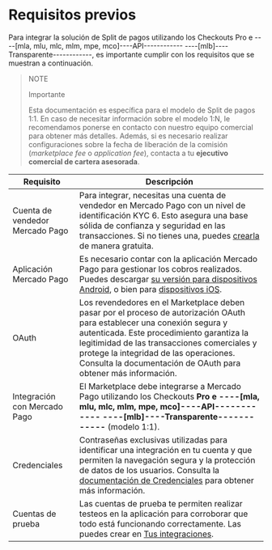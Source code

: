 # Requisitos previos

Para integrar la solución de Split de pagos utilizando los Checkouts Pro e ----[mla, mlu, mlc, mlm, mpe, mco]----API------------ ----[mlb]----Transparente------------, es importante cumplir con los requisitos que se muestran a continuación.

> NOTE
>
> Importante
>
> Esta documentación es específica para el modelo de Split de pagos 1:1. En caso de necesitar información sobre el modelo 1:N, le recomendamos ponerse en contacto con nuestro equipo comercial para obtener más detalles. Además, si es necesario realizar configuraciones sobre la fecha de liberación de la comisión (*marketplace fee* o *application fee*), contacta a tu **ejecutivo comercial de cartera asesorada**.

| Requisito                        | Descripción                                                                                                                                                                                                                                      |
|----------------------------------|--------------------------------------------------------------------------------------------------------------------------------------------------------------------------------------------------------------------------------------------------|
| Cuenta de vendedor Mercado Pago   | Para integrar, necesitas una cuenta de vendedor en Mercado Pago con un nivel de identificación KYC 6. Esto asegura una base sólida de confianza y seguridad en las transacciones. Si no tienes una, puedes [crearla](https://www.mercadopago[FAKER][URL][DOMAIN]hub/registration/landing) de manera gratuita. |
| Aplicación Mercado Pago           | Es necesario contar con la aplicación Mercado Pago para gestionar los cobros realizados. Puedes descargar [su versión para dispositivos Android](https://play.google.com/store/apps/details?id=com.mercadopago.wallet&hl=es_419), o bien para [dispositivos iOS](https://apps.apple.com/ar/app/mercado-pago/id925436649).                                                                       |
| OAuth                            | Los revendedores en el Marketplace deben pasar por el proceso de autorización OAuth para establecer una conexión segura y autenticada. Este procedimiento garantiza la legitimidad de las transacciones comerciales y protege la integridad de las operaciones. Consulta la documentación de OAuth para obtener más información. |
| Integración con Mercado Pago      | El Marketplace debe integrarse a Mercado Pago utilizando los Checkouts **Pro e ----[mla, mlu, mlc, mlm, mpe, mco]----API------------ ----[mlb]----Transparente------------** (modelo 1:1).                                                                                                           |
| Credenciales                     | Contraseñas exclusivas utilizadas para identificar una integración en tu cuenta y que permiten la navegación segura y la protección de datos de los usuarios. Consulta la [documentación de Credenciales](/developers/es/docs/split-payments/additional-content/your-integrations/credentials) para obtener más información.                     |
| Cuentas de prueba                 | Las cuentas de prueba te permiten realizar testeos en la aplicación para corroborar que todo está funcionando correctamente. Las puedes crear en [Tus integraciones](https://www.mercadopago[FAKER][URL][DOMAIN]/developers/panel/app).                                                                              |
